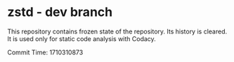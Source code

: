 # zstd - dev branch

This repository contains frozen state of the repository.
Its history is cleared. It is used only for static code
analysis with Codacy.

Commit Time: 1710310873